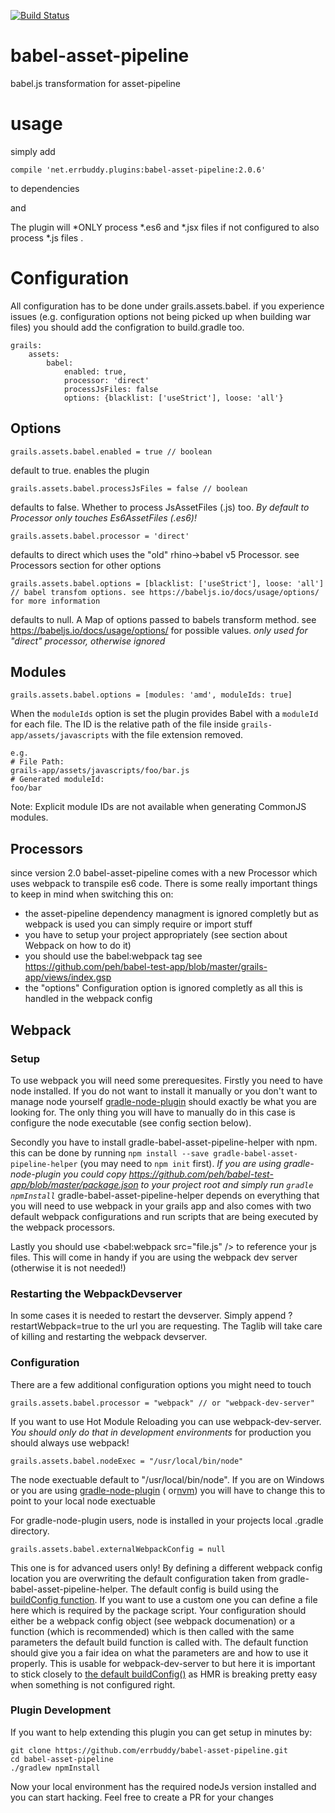 [![Build Status](https://travis-ci.org/errbuddy/babel-asset-pipeline.svg?branch=master)](https://travis-ci.org/errbuddy/babel-asset-pipeline)

# babel-asset-pipeline
babel.js transformation for asset-pipeline

# usage
simply add
```
compile 'net.errbuddy.plugins:babel-asset-pipeline:2.0.6'
```
to dependencies

and

The plugin will *ONLY process *.es6 and *.jsx files if not configured to also process *.js files .

# Configuration

All configuration has to be done under grails.assets.babel. if you experience issues (e.g. configuration options not being picked up when building war files) you should add the configration to build.gradle too.


```
grails:
    assets:
        babel:
            enabled: true,
            processor: 'direct'
            processJsFiles: false
            options: {blacklist: ['useStrict'], loose: 'all'}
```

## Options

```
grails.assets.babel.enabled = true // boolean
```
default to true. enables the plugin

```
grails.assets.babel.processJsFiles = false // boolean
```
defaults to false. Whether to process JsAssetFiles (.js) too. *By default to Processor only touches Es6AssetFiles (.es6)!*

```
grails.assets.babel.processor = 'direct'
```
defaults to direct which uses the "old" rhino->babel v5 Processor. see Processors section for other options

```
grails.assets.babel.options = [blacklist: ['useStrict'], loose: 'all'] // babel transfom options. see https://babeljs.io/docs/usage/options/ for more information
```
defaults to null. A Map of options passed to babels transform method. see https://babeljs.io/docs/usage/options/ for possible values. *only used for "direct" processor, otherwise ignored*

## Modules
```
grails.assets.babel.options = [modules: 'amd', moduleIds: true]
```
When the `moduleIds` option is set the plugin provides Babel with a `moduleId` for each file. The ID is the relative path of the file inside `grails-app/assets/javascripts` with the file extension removed.

```
e.g.
# File Path:
grails-app/assets/javascripts/foo/bar.js
# Generated moduleId:
foo/bar
```

Note: Explicit module IDs are not available when generating CommonJS modules.

## Processors
since version 2.0 babel-asset-pipeline comes with a new Processor which uses webpack to transpile es6 code. There is some really important things to keep in mind when switching this on:

* the asset-pipeline dependency managment is ignored completly but as webpack is used you can simply require or import stuff
* you have to setup your project appropriately (see section about Webpack on how to do it)
* you should use the babel:webpack tag see https://github.com/peh/babel-test-app/blob/master/grails-app/views/index.gsp
* the "options" Configuration option is ignored completly as all this is handled in the webpack config

## Webpack

### Setup
To use webpack you will need some prerequesites. Firstly you need to have node installed.
If you do not want to install it manually or you don't want to manage node yourself [gradle-node-plugin](https://github.com/srs/gradle-node-plugin/) should exactly be what you are looking for.
The only thing you will have to manually do in this case is configure the node executable (see config section below).

Secondly you have to install gradle-babel-asset-pipeline-helper with npm. this can be done by running `npm install --save gradle-babel-asset-pipeline-helper` (you may need to `npm init` first). *If you are using gradle-node-plugin you could copy https://github.com/peh/babel-test-app/blob/master/package.json to your project root and simply run `gradle npmInstall`*
gradle-babel-asset-pipeline-helper depends on everything that you will need to use webpack in your grails app and also comes with two default webpack configurations and run scripts that are being executed by the webpack processors.

Lastly you should use &lt;babel:webpack src="file.js" /&gt; to reference your js files. This will come in handy if you are using the webpack dev server (otherwise it is not needed!)


### Restarting the WebpackDevserver
In some cases it is needed to restart the devserver. Simply append ?restartWebpack=true to the url you are requesting. The Taglib will take care of killing and restarting the webpack devserver.

### Configuration
There are a few additional configuration options you might need to touch
```
grails.assets.babel.processor = "webpack" // or "webpack-dev-server"
```
If you want to use Hot Module Reloading you can use webpack-dev-server. *You should only do that in development environments* for production you should always use webpack!


```
grails.assets.babel.nodeExec = "/usr/local/bin/node"
```
The node exectuable default to "/usr/local/bin/node". If you are on Windows or you are using [gradle-node-plugin](https://github.com/srs/gradle-node-plugin/) ( or[nvm](https://github.com/creationix/nvm)) you will have to change this to point to your local node exectuable

For gradle-node-plugin users, node is installed in your projects local .gradle directory.


```
grails.assets.babel.externalWebpackConfig = null
```
This one is for advanced users only! By defining a different webpack config location you are overwriting the default configuration taken from gradle-babel-asset-pipeline-helper.
The default config is build using the [buildConfig function](https://github.com/peh/gradle-babel-asset-pipeline-helper/blob/master/babel-webpack.js#L29).
If you want to use a custom one you can define a file here which is required by the package script.
Your configuration should either be a webpack config object (see webpack documenation) or a function (which is recommended) which is then called with the same parameters the default build function is called with.
The default function should give you a fair idea on what the parameters are and how to use it properly.
This is usable for webpack-dev-server to but here it is important to stick closely to [the default buildConfig()](https://github.com/peh/gradle-babel-asset-pipeline-helper/blob/master/babel-webpack-dev-server.js#L38) as HMR is breaking pretty easy when something is not configured right.


### Plugin Development

If you want to help extending this plugin you can get setup in minutes by:

```
git clone https://github.com/errbuddy/babel-asset-pipeline.git
cd babel-asset-pipeline
./gradlew npmInstall
```

Now your local environment has the required nodeJs version installed and you can start hacking. Feel free to create a PR for your changes